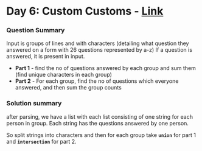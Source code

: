 # Day 6: Custom Customs - [Link](https://adventofcode.com/2020/day/6)

### Question Summary
Input is groups of lines and with characters (detailing what question they answered on a form with 26 questions represented by a-z)
If a question is answered, it is present in input. 

- **Part 1** - find the no of questions answered by each group and sum them (find unique characters in each group)
- **Part 2** - For each group, find the no of questions which everyone answered, and then sum the group counts

### Solution summary 
after parsing, we have a list with each list consisting of one string for each person in group. 
Each string has the questions answered by one person. 

So split strings into characters and then for each group take **`union`** for part 1 and **`intersection`** for part 2.